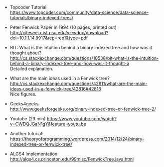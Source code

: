 
* Topcoder Tutorial
<br>https://www.topcoder.com/community/data-science/data-science-tutorials/binary-indexed-trees/

* Peter Fenwick Paper in 1994 (10 pages, printed out)
http://citeseerx.ist.psu.edu/viewdoc/download?doi=10.1.1.14.8917&rep=rep1&type=pdf

* BIT: What is the intuition behind a binary indexed tree and how was it thought about?
<br>http://cs.stackexchange.com/questions/10538/bit-what-is-the-intuition-behind-a-binary-indexed-tree-and-how-was-it-thought-a
<br>Detailed explanation.

* What are the main ideas used in a Fenwick tree?
<br>http://cs.stackexchange.com/questions/42811/what-are-the-main-ideas-used-in-a-fenwick-tree/42816#42816
<br>Nice figures.

* Geeks4geeks
<br>http://www.geeksforgeeks.org/binary-indexed-tree-or-fenwick-tree-2/

* Youtube (23 min)
https://www.youtube.com/watch?v=CWDQJGaN1gY&feature=youtu.be

* Another tutorial:
<br>https://theoryofprogramming.wordpress.com/2014/12/24/binary-indexed-tree-or-fenwick-tree/

* ALGS4 Implementation
<br>http://algs4.cs.princeton.edu/99misc/FenwickTree.java.html


